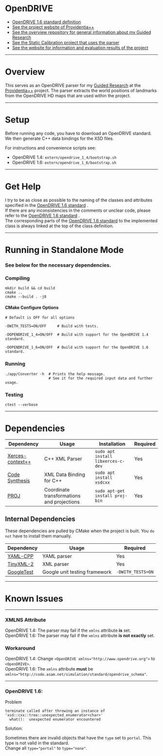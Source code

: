 # OpenDRIVE

- [OpenDRIVE 1.6 standard definition](https://www.asam.net/index.php?eID=dumpFile&t=f&f=3495&token=56b15ffd9dfe23ad8f759523c806fc1f1a90a0e8#)
- [See the project website of Providentia++](https://innovation-mobility.com/en)
- [See the overview repository for general information about my Guided Research](https://github.com/Brucknem/GuidedResearch)
- [See the Static Calibration project that uses the parser](https://github.com/Brucknem/StaticCalibration)
- [See the website for information and evaluation results of the project](https://brucknem.github.io/StaticCalibration)

***

# Overview

This serves as an OpenDRIVE parser for my [Guided Research](https://github.com/Brucknem/GuidedResearch) at the
[Providentia++](https://innovation-mobility.com/en) project. The parser extracts the world positions of landmarks from
the OpenDRIVE HD maps that are used within the project.

***

# Setup

Before running any code, you have to download an OpenDRIVE standard. We then generate C++ data bindings for the XSD
files.

For instructions and convenience scripts see:

- OpenDRIVE 1.4: `extern/opendrive_1_4/bootstrap.sh`
- OpenDRIVE 1.6: `extern/opendrive_1_6/bootstrap.sh`

***

# Get Help

I try to be as close as possible to the naming of the classes and attributes specified in
the [OpenDRIVE 1.6 standard](https://www.asam.net/index.php?eID=dumpFile&t=f&f=3495&token=56b15ffd9dfe23ad8f759523c806fc1f1a90a0e8#)
.  
If there are any inconsistencies in the comments or unclear code, please refer to
the [OpenDRIVE 1.6 standard](https://www.asam.net/index.php?eID=dumpFile&t=f&f=3495&token=56b15ffd9dfe23ad8f759523c806fc1f1a90a0e8#)
.  
The corresponding parts of
the [OpenDRIVE 1.6 standard](https://www.asam.net/index.php?eID=dumpFile&t=f&f=3495&token=56b15ffd9dfe23ad8f759523c806fc1f1a90a0e8#)
to the implemented class is always linked at the top of the class definition.

***

# Running in Standalone Mode

### See below for the necessary dependencies.

### Compiling

```shell
mkdir build && cd build
cmake ..
cmake --build . -j8
```

#### CMake Configure Options

```shell
# Default is OFF for all options

-DWITH_TESTS=ON/OFF     # Build with tests.

-DOPENDRIVE_1_4=ON/OFF  # Build with support for the OpenDRIVE 1.4 standard.

-DOPENDRIVE_1_6=ON/OFF  # Build with support for the OpenDRIVE 1.6 standard.
```

### Running

```shell
./app/Converter -h  # Prints the help message.
                    # See it for the required input data and further usage.
```

### Testing

```shell
ctest --verbose
```

***

# Dependencies

| Dependency | Usage | Installation | Required | 
| ---------- | ----------- | ------------ | -------- |
| [Xerces-context++](https://xerces.apache.org/xerces-c/) | C++ XML Parser | `sudo apt install libxerces-c-dev` | Yes |
| [Code Synthesis](https://www.codesynthesis.com/products/xsd) | XML Data Binding for C++ | `sudo apt install xsdcxx` | Yes |
| [PROJ](https://proj.org/) | Coordinate transformations and projections | `sudo apt-get install proj-bin` | Yes |

## Internal Dependencies

These dependencies are pulled by CMake when the project is built. You `do not` have to install them manually.

| Dependency | Usage | Required | 
| ---------- | ----------- | -------- |
| [YAML-CPP](https://github.com/jbeder/yaml-cpp.git) | YAML parser | Yes |
| [TinyXML-2](https://github.com/leethomason/tinyxml2.git) | XML parser | Yes |
| [GoogleTest](https://github.com/google/googletest) | Google unit testing framework | `-DWITH_TESTS=ON` |

***

# Known Issues

***

### XMLNS Attribute

OpenDRIVE 1.4: The parser may fail if the `xmlns` attribute **is** set.  
OpenDRIVE 1.6: The parser may fail if the `xmlns` attribute **is not exactly** set.

### Workaround

OpenDRIVE 1.4: Change `<OpenDRIVE xmlns="http://www.opendrive.org">` to `<OpenDRIVE>`.  
OpenDRIVE 1.6: The `xmlns` attribute **must** be `xmlns="http://code.asam.net/simulation/standard/opendrive_schema"`.

***

### OpenDRIVE 1.6:

Problem

```
terminate called after throwing an instance of 'xsd::cxx::tree::unexpected_enumerator<char>'
  what():  unexpected enumerator encountered
```

Solution:

Sometimes there are invalid objects that have the `type` set to `portal`. This type is not valid in the standard.  
Change all `type="portal"` to `type="none"`.
